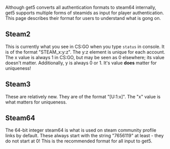 Although get5 converts all authentication formats to steam64 internally, get5 supports multiple forms of steamids as input for player authentication. This page describes their format for users to understand what is gong on.


## Steam2

This is currently what you see in CS:GO when you type ``status`` in console. It is of the format "STEAM_x:y:z". The y:z element is unique for each account. The x value is always 1 in CS:GO, but may be seen as 0 elsewhere; its value doesn't matter. Additionally, y is always 0 or 1. It's value **does** matter for uniqueness!

## Steam3

These are relatively new. They are of the format "[U:1:x]". The "x" value is what matters for uniqueness.

## Steam64

The 64-bit integer steam64 is what is used on steam community profile links by default. These always start with the string "7656119" at least -  they do not start at 0! This is the recommended format for all input to get5.